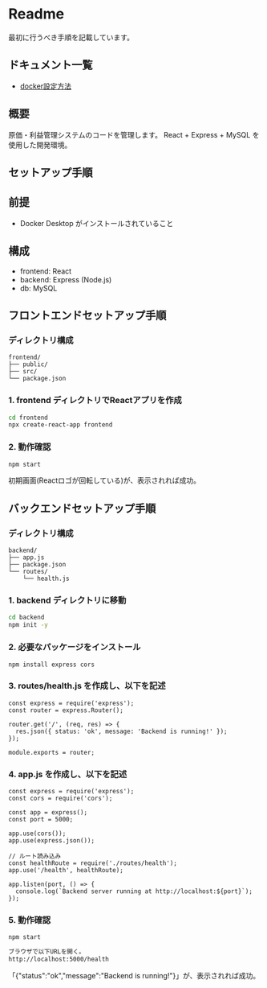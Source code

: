 # Readme
最初に行うべき手順を記載しています。

## ドキュメント一覧
- [docker設定方法](docs/docker設定方法.md)

## 概要
原価・利益管理システムのコードを管理します。
React + Express + MySQL を使用した開発環境。

## セットアップ手順

## 前提
- Docker Desktop がインストールされていること

## 構成
- frontend: React
- backend: Express (Node.js)
- db: MySQL

## フロントエンドセットアップ手順
### ディレクトリ構成
```
frontend/
├── public/
├── src/
└── package.json
```
### 1. frontend ディレクトリでReactアプリを作成
```bash
cd frontend
npx create-react-app frontend
```
### 2. 動作確認
```bash
npm start
```
初期画面(Reactロゴが回転している)が、表示されれば成功。
## バックエンドセットアップ手順
### ディレクトリ構成
```
backend/
├── app.js
├── package.json
└── routes/
    └── health.js
```
### 1. backend ディレクトリに移動
```bash
cd backend
npm init -y
```
### 2. 必要なパッケージをインストール
```
npm install express cors
```
### 3. routes/health.js を作成し、以下を記述
```
const express = require('express');
const router = express.Router();

router.get('/', (req, res) => {
  res.json({ status: 'ok', message: 'Backend is running!' });
});

module.exports = router;
```
### 4. app.js を作成し、以下を記述
```
const express = require('express');
const cors = require('cors');

const app = express();
const port = 5000;

app.use(cors());
app.use(express.json());

// ルート読み込み
const healthRoute = require('./routes/health');
app.use('/health', healthRoute);

app.listen(port, () => {
  console.log(`Backend server running at http://localhost:${port}`);
});
```
### 5. 動作確認
```bash
npm start

ブラウザで以下URLを開く。
http://localhost:5000/health
```
「{"status":"ok","message":"Backend is running!"}」が、表示されれば成功。
